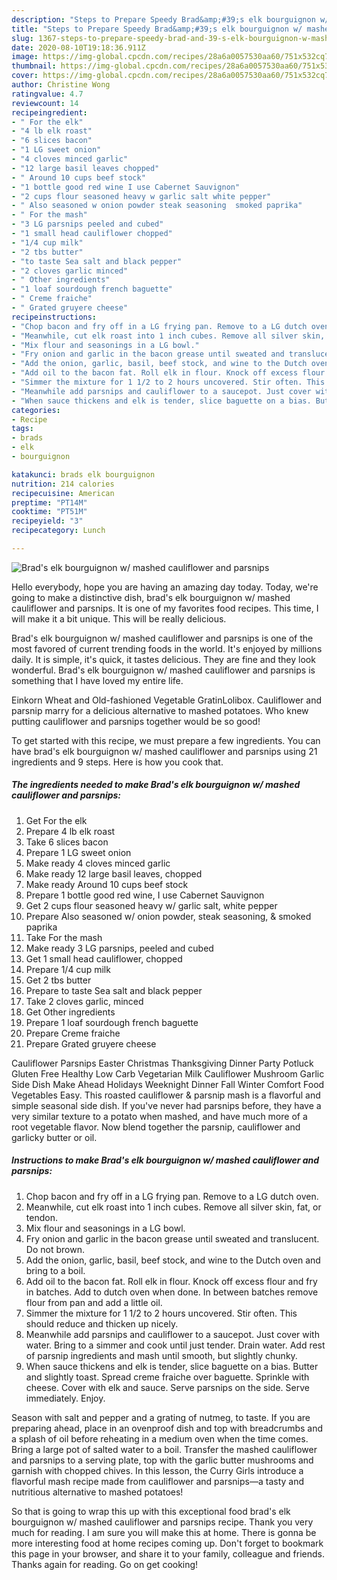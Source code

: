 ```yaml
---
description: "Steps to Prepare Speedy Brad&amp;#39;s elk bourguignon w/ mashed cauliflower and parsnips"
title: "Steps to Prepare Speedy Brad&amp;#39;s elk bourguignon w/ mashed cauliflower and parsnips"
slug: 1367-steps-to-prepare-speedy-brad-and-39-s-elk-bourguignon-w-mashed-cauliflower-and-parsnips
date: 2020-08-10T19:18:36.911Z
image: https://img-global.cpcdn.com/recipes/28a6a0057530aa60/751x532cq70/brads-elk-bourguignon-w-mashed-cauliflower-and-parsnips-recipe-main-photo.jpg
thumbnail: https://img-global.cpcdn.com/recipes/28a6a0057530aa60/751x532cq70/brads-elk-bourguignon-w-mashed-cauliflower-and-parsnips-recipe-main-photo.jpg
cover: https://img-global.cpcdn.com/recipes/28a6a0057530aa60/751x532cq70/brads-elk-bourguignon-w-mashed-cauliflower-and-parsnips-recipe-main-photo.jpg
author: Christine Wong
ratingvalue: 4.7
reviewcount: 14
recipeingredient:
- " For the elk"
- "4 lb elk roast"
- "6 slices bacon"
- "1 LG sweet onion"
- "4 cloves minced garlic"
- "12 large basil leaves chopped"
- " Around 10 cups beef stock"
- "1 bottle good red wine I use Cabernet Sauvignon"
- "2 cups flour seasoned heavy w garlic salt white pepper"
- " Also seasoned w onion powder steak seasoning  smoked paprika"
- " For the mash"
- "3 LG parsnips peeled and cubed"
- "1 small head cauliflower chopped"
- "1/4 cup milk"
- "2 tbs butter"
- "to taste Sea salt and black pepper"
- "2 cloves garlic minced"
- " Other ingredients"
- "1 loaf sourdough french baguette"
- " Creme fraiche"
- " Grated gruyere cheese"
recipeinstructions:
- "Chop bacon and fry off in a LG frying pan. Remove to a LG dutch oven."
- "Meanwhile, cut elk roast into 1 inch cubes. Remove all silver skin, fat, or tendon."
- "Mix flour and seasonings in a LG bowl."
- "Fry onion and garlic in the bacon grease until sweated and translucent. Do not brown."
- "Add the onion, garlic, basil, beef stock, and wine to the Dutch oven and bring to a boil."
- "Add oil to the bacon fat. Roll elk in flour. Knock off excess flour and fry in batches. Add to dutch oven when done. In between batches remove flour from pan and add a little oil."
- "Simmer the mixture for 1 1/2 to 2 hours uncovered. Stir often. This should reduce and thicken up nicely."
- "Meanwhile add parsnips and cauliflower to a saucepot. Just cover with water. Bring to a simmer and cook until just tender. Drain water. Add rest of parsnip ingredients and mash until smooth, but slightly chunky."
- "When sauce thickens and elk is tender, slice baguette on a bias. Butter and slightly toast. Spread creme fraiche over baguette. Sprinkle with cheese. Cover with elk and sauce. Serve parsnips on the side. Serve immediately. Enjoy."
categories:
- Recipe
tags:
- brads
- elk
- bourguignon

katakunci: brads elk bourguignon 
nutrition: 214 calories
recipecuisine: American
preptime: "PT14M"
cooktime: "PT51M"
recipeyield: "3"
recipecategory: Lunch

---
```



![Brad&#39;s elk bourguignon w/ mashed cauliflower and parsnips](https://img-global.cpcdn.com/recipes/28a6a0057530aa60/751x532cq70/brads-elk-bourguignon-w-mashed-cauliflower-and-parsnips-recipe-main-photo.jpg)

Hello everybody, hope you are having an amazing day today. Today, we're going to make a distinctive dish, brad&#39;s elk bourguignon w/ mashed cauliflower and parsnips. It is one of my favorites food recipes. This time, I will make it a bit unique. This will be really delicious.

Brad&#39;s elk bourguignon w/ mashed cauliflower and parsnips is one of the most favored of current trending foods in the world. It's enjoyed by millions daily. It is simple, it's quick, it tastes delicious. They are fine and they look wonderful. Brad&#39;s elk bourguignon w/ mashed cauliflower and parsnips is something that I have loved my entire life.

Einkorn Wheat and Old-fashioned Vegetable GratinLolibox. Cauliflower and parsnip marry for a delicious alternative to mashed potatoes. Who knew putting cauliflower and parsnips together would be so good!


To get started with this recipe, we must prepare a few ingredients. You can have brad&#39;s elk bourguignon w/ mashed cauliflower and parsnips using 21 ingredients and 9 steps. Here is how you cook that.

<!--inarticleads1-->

##### The ingredients needed to make Brad&#39;s elk bourguignon w/ mashed cauliflower and parsnips:

1. Get  For the elk
1. Prepare 4 lb elk roast
1. Take 6 slices bacon
1. Prepare 1 LG sweet onion
1. Make ready 4 cloves minced garlic
1. Make ready 12 large basil leaves, chopped
1. Make ready  Around 10 cups beef stock
1. Prepare 1 bottle good red wine, I use Cabernet Sauvignon
1. Get 2 cups flour seasoned heavy w/ garlic salt, white pepper
1. Prepare  Also seasoned w/ onion powder, steak seasoning, &amp; smoked paprika
1. Take  For the mash
1. Make ready 3 LG parsnips, peeled and cubed
1. Get 1 small head cauliflower, chopped
1. Prepare 1/4 cup milk
1. Get 2 tbs butter
1. Prepare to taste Sea salt and black pepper
1. Take 2 cloves garlic, minced
1. Get  Other ingredients
1. Prepare 1 loaf sourdough french baguette
1. Prepare  Creme fraiche
1. Prepare  Grated gruyere cheese


Cauliflower Parsnips Easter Christmas Thanksgiving Dinner Party Potluck Gluten Free Healthy Low Carb Vegetarian Milk Cauliflower Mushroom Garlic Side Dish Make Ahead Holidays Weeknight Dinner Fall Winter Comfort Food Vegetables Easy. This roasted cauliflower &amp; parsnip mash is a flavorful and simple seasonal side dish. If you&#39;ve never had parsnips before, they have a very similar texture to a potato when mashed, and have much more of a root vegetable flavor. Now blend together the parsnip, cauliflower and garlicky butter or oil. 

<!--inarticleads2-->

##### Instructions to make Brad&#39;s elk bourguignon w/ mashed cauliflower and parsnips:

1. Chop bacon and fry off in a LG frying pan. Remove to a LG dutch oven.
1. Meanwhile, cut elk roast into 1 inch cubes. Remove all silver skin, fat, or tendon.
1. Mix flour and seasonings in a LG bowl.
1. Fry onion and garlic in the bacon grease until sweated and translucent. Do not brown.
1. Add the onion, garlic, basil, beef stock, and wine to the Dutch oven and bring to a boil.
1. Add oil to the bacon fat. Roll elk in flour. Knock off excess flour and fry in batches. Add to dutch oven when done. In between batches remove flour from pan and add a little oil.
1. Simmer the mixture for 1 1/2 to 2 hours uncovered. Stir often. This should reduce and thicken up nicely.
1. Meanwhile add parsnips and cauliflower to a saucepot. Just cover with water. Bring to a simmer and cook until just tender. Drain water. Add rest of parsnip ingredients and mash until smooth, but slightly chunky.
1. When sauce thickens and elk is tender, slice baguette on a bias. Butter and slightly toast. Spread creme fraiche over baguette. Sprinkle with cheese. Cover with elk and sauce. Serve parsnips on the side. Serve immediately. Enjoy.


Season with salt and pepper and a grating of nutmeg, to taste. If you are preparing ahead, place in an ovenproof dish and top with breadcrumbs and a splash of oil before reheating in a medium oven when the time comes. Bring a large pot of salted water to a boil. Transfer the mashed cauliflower and parsnips to a serving plate, top with the garlic butter mushrooms and garnish with chopped chives. In this lesson, the Curry Girls introduce a flavorful mash recipe made from cauliflower and parsnips—a tasty and nutritious alternative to mashed potatoes! 

So that is going to wrap this up with this exceptional food brad&#39;s elk bourguignon w/ mashed cauliflower and parsnips recipe. Thank you very much for reading. I am sure you will make this at home. There is gonna be more interesting food at home recipes coming up. Don't forget to bookmark this page in your browser, and share it to your family, colleague and friends. Thanks again for reading. Go on get cooking!
